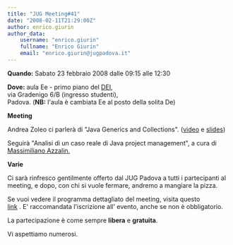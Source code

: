 ```yaml
---
title: "JUG Meeting#41"
date: "2008-02-11T21:29:00Z"
author: enrico.giurin
author_data:
    username: "enrico.giurin"
    fullname: "Enrico Giurin"
    email: "enrico.giurin@jugpadova.it"
---
```


**Quando:** Sabato 23 febbraio 2008 dalle 09:15 alle 12:30

**Dove:** aula Ee - primo piano del [DEI](http://www.dei.unipd.it),\
via Gradenigo 6/B (ingresso studenti),\
Padova. (**NB:** l'aula è cambiata Ee al posto della solita De)

**Meeting**

Andrea Zoleo ci parlerà di "Java Generics and Collections".
([video](http://www.archive.org/details/JavaGenericsAndCollections) e
[slides](http://www.jugpadova.it/files/JUGPD41_Zoleo_Generics.pdf))

Seguirà "Analisi di un caso reale di Java project management", a cura
di\
<a href="mailto:amax@libero.it" title="Invia e-mail">Massimiliano
Azzalin.</a>

**Varie**

Ci sarà rinfresco gentilmente offerto dal JUG Padova a tutti i
partecipanti al meeting, e dopo, con chi si vuole fermare, andremo a
mangiare la pizza.

Se vuoi vedere il programma dettagliato del meeting, visita questo\
<a href="http://www.jugevents.org/jugevents/event/show.html?id=1175">link</a>
. E' raccomandata l'iscrizione all' evento, anche se non è obbligatorio.

La partecipazione è come sempre **libera** e **gratuita**.

Vi aspettiamo numerosi.
